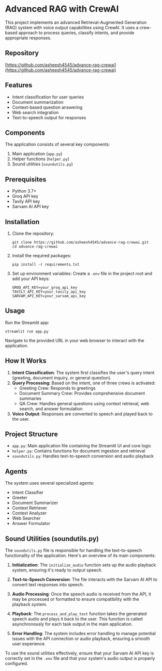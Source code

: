 # Advanced RAG with CrewAI

This project implements an advanced Retrieval-Augmented Generation (RAG) system with voice output capabilities using CrewAI. It uses a crew-based approach to process queries, classify intents, and provide appropriate responses.

## Repository

[https://github.com/asheesh4545/advance-rag-crewai](https://github.com/asheesh4545/advance-rag-crewai)

## Features

- Intent classification for user queries
- Document summarization
- Context-based question answering
- Web search integration
- Text-to-speech output for responses

## Components

The application consists of several key components:

1. Main application (`app.py`)
2. Helper functions (`helper.py`)
3. Sound utilities (`soundutils.py`)

## Prerequisites

- Python 3.7+
- Groq API key
- Tavily API key
- Sarvam AI API key

## Installation

1. Clone the repository:
   ```
   git clone https://github.com/asheesh4545/advance-rag-crewai.git
   cd advance-rag-crewai
   ```

2. Install the required packages:
   ```
   pip install -r requirements.txt
   ```

3. Set up environment variables:
   Create a `.env` file in the project root and add your API keys:
   ```
   GROQ_API_KEY=your_groq_api_key
   TAVILY_API_KEY=your_tavily_api_key
   SARVAM_API_KEY=your_sarvam_api_key
   ```

## Usage

Run the Streamlit app:

```
streamlit run app.py
```

Navigate to the provided URL in your web browser to interact with the application.

## How It Works

1. **Intent Classification**: The system first classifies the user's query intent (greeting, document inquiry, or general question).
2. **Query Processing**: Based on the intent, one of three crews is activated:
   - Greeting Crew: Responds to greetings
   - Document Summary Crew: Provides comprehensive document summaries
   - QA Crew: Handles general questions using context retrieval, web search, and answer formulation
3. **Voice Output**: Responses are converted to speech and played back to the user.

## Project Structure

- `app.py`: Main application file containing the Streamlit UI and core logic
- `helper.py`: Contains functions for document ingestion and retrieval
- `soundutils.py`: Handles text-to-speech conversion and audio playback

## Agents

The system uses several specialized agents:

- Intent Classifier
- Greeter
- Document Summarizer
- Context Retriever
- Context Analyzer
- Web Searcher
- Answer Formulator

## Sound Utilities (soundutils.py)

The `soundutils.py` file is responsible for handling the text-to-speech functionality of the application. Here's an overview of its main components:

1. **Initialization**: The `initialize_audio` function sets up the audio playback system, ensuring it's ready to output speech.

2. **Text-to-Speech Conversion**: The file interacts with the Sarvam AI API to convert text responses into speech.

3. **Audio Processing**: Once the speech audio is received from the API, it may be processed or formatted to ensure compatibility with the playback system.

4. **Playback**: The `process_and_play_text` function takes the generated speech audio and plays it back to the user. This function is called asynchronously for each task output in the main application.

5. **Error Handling**: The system includes error handling to manage potential issues with the API connection or audio playback, ensuring a smooth user experience.

To use the sound utilities effectively, ensure that your Sarvam AI API key is correctly set in the `.env` file and that your system's audio output is properly configured.


